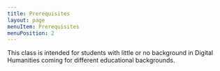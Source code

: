 ```yaml
---
title: Prerequisites
layout: page
menuItem: Prerequisites
menuPosition: 2
---
```


This class is intended for students with little or no background in Digital Humanities coming for different educational backgrounds.

